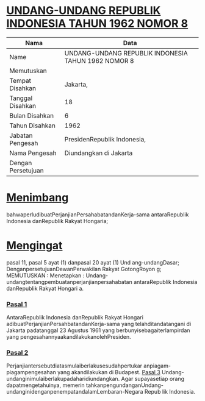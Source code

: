 # [UNDANG-UNDANG REPUBLIK INDONESIA TAHUN 1962 NOMOR 8](http://example.org/legal/document/uu/1962/8)

| Nama | Data |
| ------ | ----- |
|Name|UNDANG-UNDANG REPUBLIK INDONESIA TAHUN 1962 NOMOR 8|
|Memutuskan||
|Tempat Disahkan|Jakarta,|
|Tanggal Disahkan|18|
|Bulan Disahkan|6|
|Tahun Disahkan|1962|
|Jabatan Pengesah|PresidenRepublik Indonesia,|
|Nama Pengesah|Diundangkan di Jakarta|
|Dengan Persetujuan||
# [Menimbang](http://example.org/legal/document/uu/1962/8/menimbang)
 bahwaperludibuatPerjanjianPersahabatandanKerja-sama antaraRepublik Indonesia danRepublik Rakyat Hongaria;
# [Mengingat](http://example.org/legal/document/uu/1962/8/mengingat)
 pasal 11, pasal 5 ayat (1) danpasal 20 ayat (1) Und ang-undangDasar; DenganpersetujuanDewanPerwakilan Rakyat GotongRoyon g; MEMUTUSKAN : Menetapkan : Undang-undangtentangpembuatanperjanjianpersahabatan antaraRepublik Indonesia danRepublik Rakyat Hongari a.

### [Pasal 1](http://example.org/legal/document/uu/1962/8/pasal/0001)
AntaraRepublik Indonesia danRepublik Rakyat Hongari adibuatPerjanjianPersahbatandanKerja-sama yang telahditandatangani di Jakarta padatanggal 23 Agustus 1961 yang berbunyisebagaiterlampirdan yang pengesahannyaakandilakukanolehPresiden.


### [Pasal 2](http://example.org/legal/document/uu/1962/8/pasal/0002)
Perjanjiantersebutdiatasmulaiberlakusesudahpertukar anpiagam-piagampengesahan yang akandilakukan di Budapest. [Pasal 3](http://example.org/legal/document/uu/1962/8/pasal/0003) Undang-undanginimulaiberlakupadaharidiundangkan. Agar supayasetiap orang dapatmengetahuinya, memerin tahkanpengundanganUndang- undanginidenganpenempatandalamLembaran-Negara Repub lik Indonesia.

